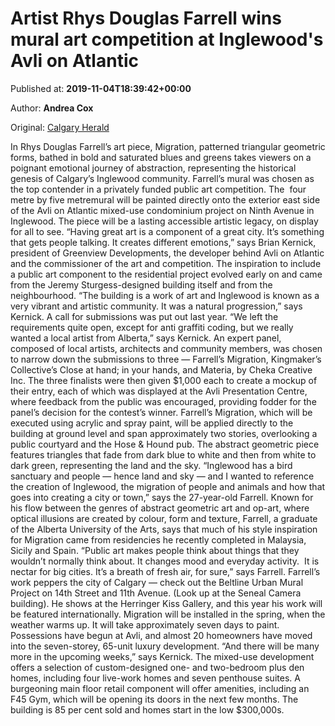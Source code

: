 
# Artist Rhys Douglas Farrell wins mural art competition at Inglewood's Avli on Atlantic

Published at: **2019-11-04T18:39:42+00:00**

Author: **Andrea Cox**

Original: [Calgary Herald](https://calgaryherald.com/life/homes/artist-rhys-douglas-farrell-wins-mural-art-competition-at-inglewoods-avli-on-atlantic)

In Rhys Douglas Farrell’s art piece, Migration, patterned triangular geometric forms, bathed in bold and saturated blues and greens takes viewers on a poignant emotional journey of abstraction, representing the historical genesis of Calgary’s Inglewood community.
Farrell’s mural was chosen as the top contender in a privately funded public art competition.
The  four metre by five metremural will be painted directly onto the exterior east side of the Avli on Atlantic mixed-use condominium project on Ninth Avenue in Inglewood. The piece will be a lasting accessible artistic legacy, on display for all to see.
“Having great art is a component of a great city. It’s something that gets people talking. It creates different emotions,” says Brian Kernick, president of Greenview Developments, the developer behind Avli on Atlantic and the commissioner of the art and competition.
The inspiration to include a public art component to the residential project evolved early on and came from the Jeremy Sturgess-designed building itself and from the neighbourhood.
“The building is a work of art and Inglewood is known as a very vibrant and artistic community. It was a natural progression,” says Kernick.
A call for submissions was put out last year. “We left the requirements quite open, except for anti graffiti coding, but we really wanted a local artist from Alberta,” says Kernick.
An expert panel, composed of local artists, architects and community members, was chosen to narrow down the submissions to three — Farrell’s Migration, Kingmaker’s Collective’s Close at hand; in your hands, and Materia, by Cheka Creative Inc.
The three finalists were then given $1,000 each to create a mockup of their entry, each of which was displayed at the Avli Presentation Centre, where feedback from the public was encouraged, providing fodder for the panel’s decision for the contest’s winner.
Farrell’s Migration, which will be executed using acrylic and spray paint, will be applied directly to the building at ground level and span approximately two stories, overlooking a public courtyard and the Hose & Hound pub.
The abstract geometric piece features triangles that fade from dark blue to white and then from white to dark green, representing the land and the sky.
“Inglewood has a bird sanctuary and people — hence land and sky — and I wanted to reference the creation of Inglewood, the migration of people and animals and how that goes into creating a city or town,” says the 27-year-old Farrell.
Known for his flow between the genres of abstract geometric art and op-art, where optical illusions are created by colour, form and texture, Farrell, a graduate of the Alberta University of the Arts, says that much of his style inspiration for Migration came from residencies he recently completed in Malaysia, Sicily and Spain.
“Public art makes people think about things that they wouldn’t normally think about. It changes mood and everyday activity.  It is nectar for big cities. It’s a breath of fresh air, for sure,” says Farrell.
Farrell’s work peppers the city of Calgary — check out the Beltline Urban Mural Project on 14th Street and 11th Avenue. (Look up at the Seneal Camera building). He shows at the Herringer Kiss Gallery, and this year his work will be featured internationally.
Migration will be installed in the spring, when the weather warms up. It will take approximately seven days to paint.
Possessions have begun at Avli, and almost 20 homeowners have moved into the seven-storey, 65-unit luxury development. “And there will be many more in the upcoming weeks,” says Kernick.
The mixed-use development offers a selection of custom-designed one- and two-bedroom plus den homes, including four live-work homes and seven penthouse suites. A burgeoning main floor retail component will offer amenities, including an F45 Gym, which will be opening its doors in the next few months. The building is 85 per cent sold and homes start in the low $300,000s.
